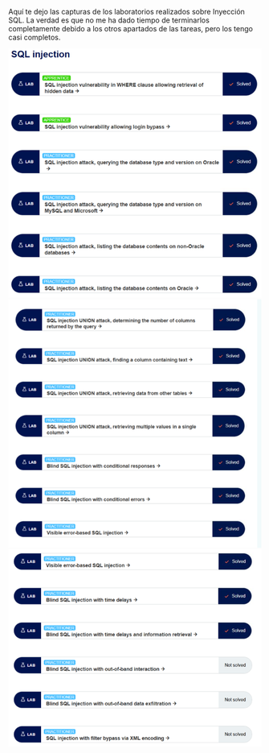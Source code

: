 Aquí te dejo las capturas de los laboratorios realizados sobre Inyección SQL. La verdad es que no me ha dado tiempo de terminarlos completamente debido a los otros apartados de las tareas, pero los tengo casi completos.

![captura](images/Captura1_SQL.PNG)
![captura](images/Captura2_SQL.PNG)
![captura](images/Captura3_SQL.PNG)
